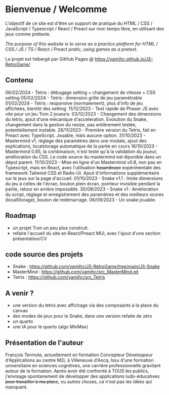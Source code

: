 # Bienvenue / Welcomme

L'objectif de ce site est d'être un support de pratique du HTML / CSS / JavaScript / Typescript / React / Preact sur mon temps libre, en utilisant des jeux comme prétexte.

*The purpose of this website is to serve as a practice platform for HTML / CSS / JS / TS / React / Preact pratic, using games as a pretext.*


Le projet est hébergé par GitHub Pages @ https://yamihc.github.io/JS-RetroGame/


## Contenu

06/02/2024 - Tetris : débugage setting + changement de vitesse + CSS setting
05/02/2024 - Tetris : dimension grille de jeu paramétrable
01/02/2024 - Tetris : responsive (normalement), plus d'info de jeu affichées, bientôt des setting.
11/12/2023 - Test rapide de Phaser JS avec vite pour un jeu Tron 2 joueurs.
03/12/2023 - Changement des dimensions du tetris, ajout d'une mécanique d'acceleration. Evolution du Snake, changement dans la gestion du resize, pas entièrement testée, potentiellement instable.
28/11/2023 - Première version du Tetris, fait en Preact avec TypeScript. Jouable, mais aucune option. 
31/10/2023 - Mastermind v1, réglage des paramètres dans une modale, ajout des explications, localstorage automatique de la partie en cours
16/10/2023 - Mastermind 0.85, la combinaison, n'est testé qu'à la validation du joueur, amélioration du CSS. Le code source du mastermind est diponible dans un dépot parent.
11/10/2023 - Mise en ligne d'un Mastermind v0.8, non pas en Typescript, mais en React, avec l'utilisation ~~hasardeuse~~ expérimentale des framework Tailwind CSS et Radix-UI. Ajout d'informations supplémentaire sur le jeux sur la page d'accueil.
01/10/2023 - Snake v1.1 : limite dimensions du jeu à celles de l'écran, bouton plein écran, pointeur invisible pendant la partie, retour en arrière impossible.
30/09/2023 - Snake v1 : Amélioration du script, réglage et enregistrement des paramètres et des meilleurs scores (localStorage), bouton de redémarrage.
06/09/2023 - Un snake jouable.


## Roadmap

- un projet Tron un peu plus construit.
- refaire l'accueil du site en React/Preact MUI, avec l'ajout d'une section présentation/CV

## code source des projets 

- Snake : https://github.com/yamihc/JS-RetroGame/tree/main/JS-Snake
- MasterMind : https://github.com/yamihc/src_MasterMind.git
- Tetris : https://github.com/yamihc/src_Tetris


## A venir ?

- une version du tetris avec affichage via des composants à la place du canvas
- des modes de jeux pour le Snake, dans une version refaite de zéro
- un quarto
- une IA pour le quarto (algo MinMax)


## Présentation de l'auteur

François Termote, actuellement en formation Concepteur Développeur d'Applications au centre M2i, à Villeneuve d'Ascq. Issu d'une formation universitaire en sciences cognitives, une carrière professionnelle gravitant autour de la formation. Après avoir été confronté à TOUS les publics, j'envisage spontanement de développer des applications ludo-éducatives ~~pour travailler à ma place~~, ou autres choses, ce n'est pas les idées qui manquent.

